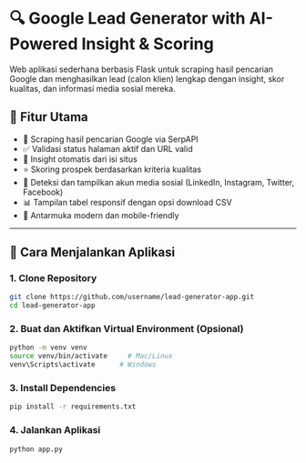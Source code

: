 # 🔍 Google Lead Generator with AI-Powered Insight & Scoring

Web aplikasi sederhana berbasis Flask untuk scraping hasil pencarian Google dan menghasilkan lead (calon klien) lengkap dengan insight, skor kualitas, dan informasi media sosial mereka.

## 🎯 Fitur Utama

- 🔎 Scraping hasil pencarian Google via SerpAPI
- ✅ Validasi status halaman aktif dan URL valid
- 🧠 Insight otomatis dari isi situs
- ⭐ Skoring prospek berdasarkan kriteria kualitas
- 📱 Deteksi dan tampilkan akun media sosial (LinkedIn, Instagram, Twitter, Facebook)
- 📊 Tampilan tabel responsif dengan opsi download CSV
- 🎨 Antarmuka modern dan mobile-friendly

---

## 🚀 Cara Menjalankan Aplikasi

### 1. Clone Repository
```bash
git clone https://github.com/username/lead-generator-app.git
cd lead-generator-app
 ```

### 2.  Buat dan Aktifkan Virtual Environment (Opsional)
```bash
python -m venv venv
source venv/bin/activate     # Mac/Linux
venv\Scripts\activate      # Windows
 ```
### 3. Install Dependencies
```bash
pip install -r requirements.txt
 ```
### 4. Jalankan Aplikasi
```bash
python app.py
 ```
